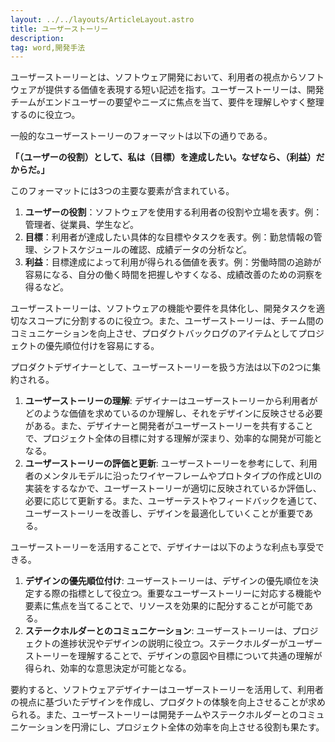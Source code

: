 ```yaml
---
layout: ../../layouts/ArticleLayout.astro
title: ユーザーストーリー
description:
tag: word,開発手法
---
```


ユーザーストーリーとは、ソフトウェア開発において、利用者の視点からソフトウェアが提供する価値を表現する短い記述を指す。ユーザーストーリーは、開発チームがエンドユーザーの要望やニーズに焦点を当て、要件を理解しやすく整理するのに役立つ。

一般的なユーザーストーリーのフォーマットは以下の通りである。

**「（ユーザーの役割）として、私は（目標）を達成したい。なぜなら、（利益）だからだ。」**

このフォーマットには3つの主要な要素が含まれている。

1. **ユーザーの役割**：ソフトウェアを使用する利用者の役割や立場を表す。例：管理者、従業員、学生など。
2. **目標**：利用者が達成したい具体的な目標やタスクを表す。例：勤怠情報の管理、シフトスケジュールの確認、成績データの分析など。
3. **利益**：目標達成によって利用が得られる価値を表す。例：労働時間の追跡が容易になる、自分の働く時間を把握しやすくなる、成績改善のための洞察を得るなど。

ユーザーストーリーは、ソフトウェアの機能や要件を具体化し、開発タスクを適切なスコープに分割するのに役立つ。また、ユーザーストーリーは、チーム間のコミュニケーションを向上させ、プロダクトバックログのアイテムとしてプロジェクトの優先順位付けを容易にする。

プロダクトデザイナーとして、ユーザーストーリーを扱う方法は以下の2つに集約される。
1. **ユーザーストーリーの理解**: デザイナーはユーザーストーリーから利用者がどのような価値を求めているのか理解し、それをデザインに反映させる必要がある。また、デザイナーと開発者がユーザーストーリーを共有することで、プロジェクト全体の目標に対する理解が深まり、効率的な開発が可能となる。
2. **ユーザーストーリーの評価と更新**: ユーザーストーリーを参考にして、利用者のメンタルモデルに沿ったワイヤーフレームやプロトタイプの作成とUIの実装をするなかで、ユーザーストーリーが適切に反映されているか評価し、必要に応じて更新する。また、ユーザーテストやフィードバックを通じて、ユーザーストーリーを改善し、デザインを最適化していくことが重要である。 

ユーザーストーリーを活用することで、デザイナーは以下のような利点も享受できる。 
1. **デザインの優先順位付け**: ユーザーストーリーは、デザインの優先順位を決定する際の指標として役立つ。重要なユーザーストーリーに対応する機能や要素に焦点を当てることで、リソースを効果的に配分することが可能である。 
2. **ステークホルダーとのコミュニケーション**: ユーザーストーリーは、プロジェクトの進捗状況やデザインの説明に役立つ。ステークホルダーがユーザーストーリーを理解することで、デザインの意図や目標について共通の理解が得られ、効率的な意思決定が可能となる。 

要約すると、ソフトウェアデザイナーはユーザーストーリーを活用して、利用者の視点に基づいたデザインを作成し、プロダクトの体験を向上させることが求められる。また、ユーザーストーリーは開発チームやステークホルダーとのコミュニケーションを円滑にし、プロジェクト全体の効率を向上させる役割も果たす。
